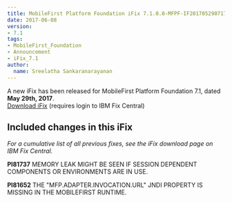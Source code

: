 ```yaml
---
title: MobileFirst Platform Foundation iFix 7.1.0.0-MFPF-IF201705290717 released
date: 2017-06-08
version:
- 7.1
tags:
- MobileFirst_Foundation
- Announcement
- iFix_7.1
author:
  name: Sreelatha Sankaranarayanan
---
```

A new iFix has been released for MobileFirst Platform Foundation 7.1, dated **May 29th, 2017**.  
[Download iFix](http://www.ibm.com/support/fixcentral/swg/quickorder?parent=ibm%7EOther%2Bsoftware&product=ibm/Other+software/IBM+MobileFirst+Platform+Foundation&release=7.1.0.0&platform=All&function=all&source=fc) (requires login to IBM Fix Central)

## Included changes in this iFix
*For a cumulative list of all previous fixes, see the iFix download page on IBM Fix Central.*

**PI81737** MEMORY LEAK MIGHT BE SEEN IF SESSION DEPENDENT COMPONENTS OR ENVIRONMENTS ARE IN USE.

**PI81652** THE "MFP.ADAPTER.INVOCATION.URL" JNDI PROPERTY IS MISSING IN THE MOBILEFIRST RUNTIME.
